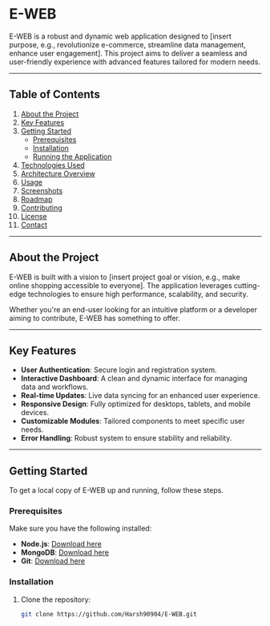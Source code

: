 # E-WEB

E-WEB is a robust and dynamic web application designed to [insert purpose, e.g., revolutionize e-commerce, streamline data management, enhance user engagement]. This project aims to deliver a seamless and user-friendly experience with advanced features tailored for modern needs.

---

## Table of Contents

1. [About the Project](#about-the-project)
2. [Key Features](#key-features)
3. [Getting Started](#getting-started)
   - [Prerequisites](#prerequisites)
   - [Installation](#installation)
   - [Running the Application](#running-the-application)
4. [Technologies Used](#technologies-used)
5. [Architecture Overview](#architecture-overview)
6. [Usage](#usage)
7. [Screenshots](#screenshots)
8. [Roadmap](#roadmap)
9. [Contributing](#contributing)
10. [License](#license)
11. [Contact](#contact)

---

## About the Project

E-WEB is built with a vision to [insert project goal or vision, e.g., make online shopping accessible to everyone]. The application leverages cutting-edge technologies to ensure high performance, scalability, and security.

Whether you're an end-user looking for an intuitive platform or a developer aiming to contribute, E-WEB has something to offer.

---

## Key Features

- **User Authentication**: Secure login and registration system.
- **Interactive Dashboard**: A clean and dynamic interface for managing data and workflows.
- **Real-time Updates**: Live data syncing for an enhanced user experience.
- **Responsive Design**: Fully optimized for desktops, tablets, and mobile devices.
- **Customizable Modules**: Tailored components to meet specific user needs.
- **Error Handling**: Robust system to ensure stability and reliability.

---

## Getting Started

To get a local copy of E-WEB up and running, follow these steps.

### Prerequisites

Make sure you have the following installed:

- **Node.js**: [Download here](https://nodejs.org/)
- **MongoDB**: [Download here](https://www.mongodb.com/try/download/community)
- **Git**: [Download here](https://git-scm.com/)

### Installation

1. Clone the repository:
   ```bash
   git clone https://github.com/Harsh90904/E-WEB.git

